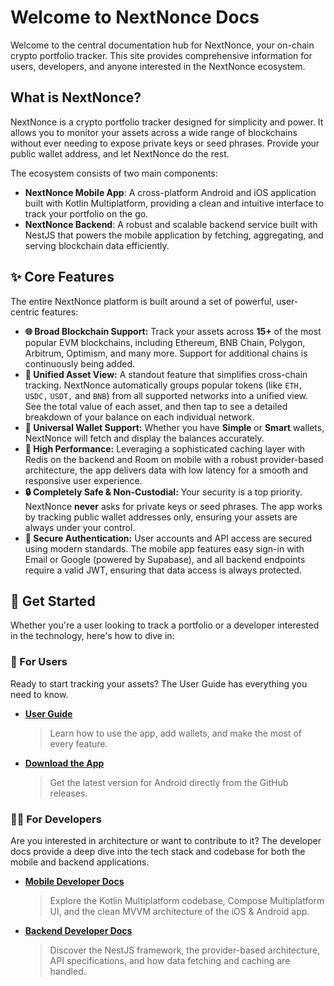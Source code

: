 # Welcome to NextNonce Docs

Welcome to the central documentation hub for NextNonce, your on-chain crypto portfolio tracker. This site provides comprehensive information for users, developers, and anyone interested in the NextNonce ecosystem.

## What is NextNonce?

NextNonce is a crypto portfolio tracker designed for simplicity and power. It allows you to monitor your assets across a wide range of blockchains without ever needing to expose private keys or seed phrases. Provide your public wallet address, and let NextNonce do the rest.

The ecosystem consists of two main components:

* **NextNonce Mobile App**: A cross-platform Android and iOS application built with Kotlin Multiplatform, providing a clean and intuitive interface to track your portfolio on the go.
* **NextNonce Backend**: A robust and scalable backend service built with NestJS that powers the mobile application by fetching, aggregating, and serving blockchain data efficiently.

## ✨ Core Features

The entire NextNonce platform is built around a set of powerful, user-centric features:

* **🌐 Broad Blockchain Support:** Track your assets across **15+** of the most popular EVM blockchains, including Ethereum, BNB Chain, Polygon, Arbitrum, Optimism, and many more. Support for additional chains is continuously being added.
* **💎 Unified Asset View:** A standout feature that simplifies cross-chain tracking. NextNonce automatically groups popular tokens (like `ETH,` `USDC,` `USDT,` and `BNB`) from all supported networks into a unified view. See the total value of each asset, and then tap to see a detailed breakdown of your balance on each individual network.
* **👛 Universal Wallet Support:** Whether you have **Simple** or **Smart** wallets, NextNonce will fetch and display the balances accurately.
* **🚀 High Performance:** Leveraging a sophisticated caching layer with Redis on the backend and Room on mobile with a robust provider-based architecture, the app delivers data with low latency for a smooth and responsive user experience.
* **🔒 Completely Safe & Non-Custodial:** Your security is a top priority. NextNonce **never** asks for private keys or seed phrases. The app works by tracking public wallet addresses only, ensuring your assets are always under your control.
* **🔐 Secure Authentication:** User accounts and API access are secured using modern standards. The mobile app features easy sign-in with Email or Google (powered by Supabase), and all backend endpoints require a valid JWT, ensuring that data access is always protected.

## 🚀 Get Started

Whether you're a user looking to track a portfolio or a developer interested in the technology, here's how to dive in:

### 👤 For Users

Ready to start tracking your assets? The User Guide has everything you need to know.

* **[User Guide](https://docs.nextnonce.com/user/)**
    > Learn how to use the app, add wallets, and make the most of every feature.

* **[Download the App](https://github.com/NextNonce/Mobile/releases)**
    > Get the latest version for Android directly from the GitHub releases.

### 🧑‍💻 For Developers

Are you interested in architecture or want to contribute to it? The developer docs provide a deep dive into the tech stack and codebase for both the mobile and backend applications.

* **[Mobile Developer Docs](https://docs.nextnonce.com/developer/mobile/)**
    > Explore the Kotlin Multiplatform codebase, Compose Multiplatform UI, and the clean MVVM architecture of the iOS & Android app.

* **[Backend Developer Docs](https://docs.nextnonce.com/developer/backend/)**
    > Discover the NestJS framework, the provider-based architecture, API specifications, and how data fetching and caching are handled.